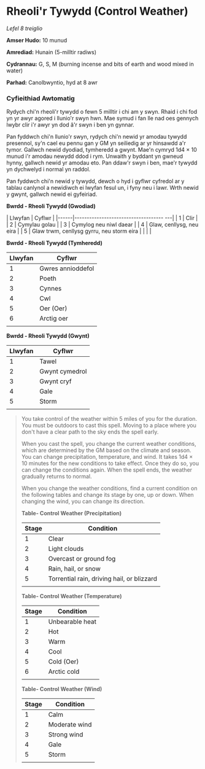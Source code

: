 # Rheoli'r Tywydd (Control Weather)

*Lefel 8 treiglio*

**Amser Hudo:** 10 munud

**Amrediad:** Hunain (5-milltir radiws)

**Cydrannau:** G, S, M (burning incense and bits of earth and wood mixed in water)

**Parhad:** Canolbwyntio, hyd at 8 awr

### Cyfieithiad Awtomatig

Rydych chi'n rheoli'r tywydd o fewn 5 milltir i chi am y swyn. Rhaid i chi fod yn yr awyr agored i llunio'r swyn hwn. Mae symud i fan lle nad oes gennych lwybr clir i'r awyr yn dod â'r swyn i ben yn gynnar.

Pan fyddwch chi'n llunio'r swyn, rydych chi'n newid yr amodau tywydd presennol, sy'n cael eu pennu gan y GM yn seiliedig ar yr hinsawdd a'r tymor. Gallwch newid dyodiad, tymheredd a gwynt. Mae'n cymryd 1d4 × 10 munud i'r amodau newydd ddod i rym. Unwaith y byddant yn gwneud hynny, gallwch newid yr amodau eto. Pan ddaw'r swyn i ben, mae'r tywydd yn dychwelyd i normal yn raddol.

Pan fyddwch chi'n newid y tywydd, dewch o hyd i gyflwr cyfredol ar y tablau canlynol a newidiwch ei lwyfan fesul un, i fyny neu i lawr. Wrth newid y gwynt, gallwch newid ei gyfeiriad.

**Bwrdd - Rheoli Tywydd (Gwodiad)**

| Llwyfan | Cyflwr |
|------|------------------------------------ ---|
| 1 | Clir |
| 2 | Cymylau golau |
| 3 | Cymylog neu niwl daear |
| 4 | Glaw, cenllysg, neu eira |
| 5 | Glaw trwm, cenllysg gyrru, neu storm eira |
| | |

**Bwrdd - Rheoli Tywydd (Tymheredd)**

| Llwyfan | Cyflwr |
|------|----------------|
| 1 | Gwres annioddefol |
| 2 | Poeth |
| 3 | Cynnes |
| 4 | Cwl |
| 5 | Oer (Oer) |
| 6 | Arctig oer |
| | |

**Bwrdd - Rheoli Tywydd (Gwynt)**

| Llwyfan | Cyflwr |
|------|--------------|
| 1 | Tawel |
| 2 | Gwynt cymedrol |
| 3 | Gwynt cryf |
| 4 | Gale |
| 5 | Storm |
| | |

>  You take control of the weather within 5 miles of you for the duration. You must be outdoors to cast this spell. Moving to a place where you don't have a clear path to the sky ends the spell early.
>  
>  When you cast the spell, you change the current weather conditions, which are determined by the GM based on the climate and season. You can change precipitation, temperature, and wind. It takes 1d4 × 10 minutes for the new conditions to take effect. Once they do so, you can change the conditions again. When the spell ends, the weather gradually returns to normal.
>  
>  When you change the weather conditions, find a current condition on the following tables and change its stage by one, up or down. When changing the wind, you can change its direction.
>  
>  **Table- Control Weather (Precipitation)**
>  
>  | Stage | Condition                                  |
>  |-------|--------------------------------------------|
>  | 1     | Clear                                      |
>  | 2     | Light clouds                               |
>  | 3     | Overcast or ground fog                     |
>  | 4     | Rain, hail, or snow                        |
>  | 5     | Torrential rain, driving hail, or blizzard |
>  |       |                                            |
>  
>  **Table- Control Weather (Temperature)**
>  
>  | Stage | Condition       |
>  |-------|-----------------|
>  | 1     | Unbearable heat |
>  | 2     | Hot             |
>  | 3     | Warm            |
>  | 4     | Cool            |
>  | 5     | Cold (Oer)            |
>  | 6     | Arctic cold     |
>  |       |                 |
>  
>  **Table- Control Weather (Wind)**
>  
>  | Stage | Condition     |
>  |-------|---------------|
>  | 1     | Calm          |
>  | 2     | Moderate wind |
>  | 3     | Strong wind   |
>  | 4     | Gale          |
>  | 5     | Storm         |
>  |       |               |
